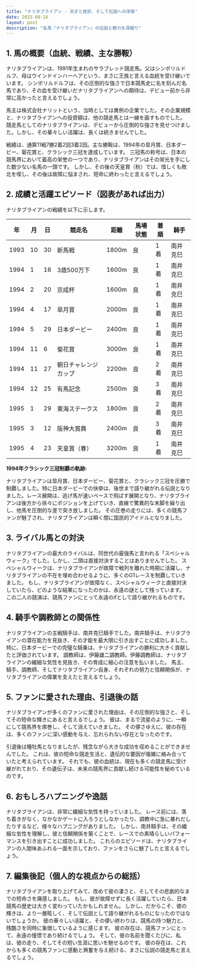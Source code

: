 ```yaml
---
title: "ナリタブライアン - 天才と挫折、そして伝説への序章"
date: 2025-09-16
layout: post
description: "名馬『ナリタブライアン』の伝説と魅力を深堀り"
---
```


## 1. 馬の概要（血統、戦績、主な勝鞍）

ナリタブライアンは、1991年生まれのサラブレッド競走馬。父はシンボリルドルフ、母はウインドインハーヘアという、まさに王族と言える血統を受け継いでいます。  シンボリルドルフは、その圧倒的な強さで日本競馬史に名を刻んだ名馬であり、その血を受け継いだナリタブライアンへの期待は、デビュー前から非常に高かったと言えるでしょう。

馬主は株式会社ナリットという、当時としては異例の企業でした。その企業規模と、ナリタブライアンへの投資額は、他の競走馬とは一線を画すものでした。  競走馬としてのナリタブライアンは、デビューから圧倒的な強さを見せつけました。しかし、その華々しい活躍は、長くは続きませんでした。

戦績は、通算11戦7勝2着2回3着2回。主な勝鞍は、1994年の皐月賞、日本ダービー、菊花賞と、クラシック三冠を達成しています。  三冠馬の称号は、日本の競馬界において最高の栄誉の一つであり、ナリタブライアンはその栄光を手にした数少ない名馬の一頭です。  しかし、その後の天皇賞（秋）では、惜しくも敗北を喫し、その後は故障に悩まされ、短命に終わったと言えるでしょう。


## 2. 成績と活躍エピソード（図表があれば出力）

ナリタブライアンの戦績を以下に示します。

| 年 | 月 | 日 | 競走名 | 距離 | 馬場状態 | 着順 | 騎手 |
|---|---|---|---|---|---|---|---|
| 1993 | 10 | 30 | 新馬戦 | 1800m | 良 | 1着 | 南井克巳 |
| 1994 | 1 | 16 | 3歳500万下 | 1600m | 良 | 1着 | 南井克巳 |
| 1994 | 2 | 20 | 京成杯 | 1600m | 良 | 1着 | 南井克巳 |
| 1994 | 4 | 17 | 皐月賞 | 2000m | 良 | 1着 | 南井克巳 |
| 1994 | 5 | 29 | 日本ダービー | 2400m | 良 | 1着 | 南井克巳 |
| 1994 | 11 | 6 | 菊花賞 | 3000m | 良 | 1着 | 南井克巳 |
| 1994 | 11 | 27 | 朝日チャレンジカップ | 2200m | 良 | 2着 | 南井克巳 |
| 1994 | 12 | 25 | 有馬記念 | 2500m | 良 | 3着 | 南井克巳 |
| 1995 | 1 | 29 | 東海ステークス | 1800m | 良 | 2着 | 南井克巳 |
| 1995 | 3 | 12 | 阪神大賞典 | 2400m | 良 | 3着 | 南井克巳 |
| 1995 | 4 | 23 | 天皇賞（春） | 3200m | 良 | 1着 | 南井克巳 |


**1994年クラシック三冠制覇の軌跡:**

ナリタブライアンは皐月賞、日本ダービー、菊花賞と、クラシック三冠を圧勝で制覇しました。特に日本ダービーでの快挙は、後世まで語り継がれる伝説となりました。レース展開は、逃げ馬が速いペースで飛ばす展開となり、ナリタブライアンは後方から徐々にポジションを上げていき、直線で驚異的な末脚を繰り出し、他馬を圧倒的な差で突き放しました。  その圧巻の走りには、多くの競馬ファンが魅了され、ナリタブライアンは瞬く間に国民的アイドルとなりました。


## 3. ライバル馬との対決

ナリタブライアンの最大のライバルは、同世代の最強馬と言われる「スペシャルウィーク」でした。しかし、二頭は直接対決することはありませんでした。  スペシャルウィークは、ナリタブライアンが故障で戦列を離れた時期に活躍し、ナリタブライアンの不在を埋め合わせるように、多くのG1レースを制覇していきました。  もし、ナリタブライアンが故障なく、スペシャルウィークと直接対決していたら、どのような結果になったのかは、永遠の謎として残っています。  この二人の競演は、競馬ファンにとって永遠のifとして語り継がれるものです。


## 4. 騎手や調教師との関係性

ナリタブライアンの主戦騎手は、南井克巳騎手でした。南井騎手は、ナリタブライアンの潜在能力を見抜き、その才能を最大限に引き出すことに成功しました。  特に、日本ダービーでの完璧な騎乗は、ナリタブライアンの勝利に大きく貢献したと評価されています。  調教師は、伊藤雄二調教師。伊藤調教師は、ナリタブライアンの繊細な気性を見抜き、その育成に細心の注意を払いました。  馬主、騎手、調教師、そしてナリタブライアン自身、それぞれの努力と信頼関係が、ナリタブライアンの偉業を支えたと言えるでしょう。


## 5. ファンに愛された理由、引退後の話

ナリタブライアンが多くのファンに愛された理由は、その圧倒的な強さと、そしてその短命な輝きにあると言えるでしょう。  彼は、まるで流星のように、一瞬にして競馬界を席巻し、そして消えていきました。  その儚さゆえに、彼の存在は、多くのファンに深い感動を与え、忘れられない存在となったのです。

引退後は種牡馬となりましたが、残念ながら大きな成功を収めることができませんでした。  これは、彼の短命な競走生活と、遺伝的な要因が複雑に絡み合っていたと考えられています。  それでも、彼の血統は、現在も多くの競走馬に受け継がれており、その遺伝子は、未来の競馬界に貢献し続ける可能性を秘めているのです。


## 6. おもしろハプニングや逸話

ナリタブライアンは、非常に繊細な気性を持っていました。  レース前には、落ち着きがなく、なかなかゲートに入ろうとしなかったり、調教中に急に暴れだしたりするなど、様々なハプニングがありました。  しかし、南井騎手は、その繊細な気性を理解し、彼と信頼関係を築くことで、レースでの素晴らしいパフォーマンスを引き出すことに成功しました。  これらのエピソードは、ナリタブライアンの人間味あふれる一面を示しており、ファンをさらに魅了したと言えるでしょう。


## 7. 編集後記（個人的な視点からの総括）

ナリタブライアンを取り上げてみて、改めて彼の凄さと、そしてその悲劇的なまでの短命さを痛感しました。  もし、彼が故障せずに長く活躍していたら、日本競馬の歴史は大きく変わっていたかもしれません。  しかし、だからこそ、彼の輝きは、より一層眩しく、そして伝説として語り継がれるものになったのではないでしょうか。  彼の華々しい活躍と、その儚い終わりは、競馬の持つ魅力と、残酷さを同時に象徴しているように感じます。  彼の存在は、競馬ファンにとって、永遠の憧憬であり続けるでしょう。  そして、彼の名前を聞くたびに、私は、彼の走り、そしてその短い生涯に思いを馳せるのです。  彼の存在は、これからも多くの競馬ファンに感動と興奮を与え続ける、まさに伝説の競走馬と言えるでしょう。
